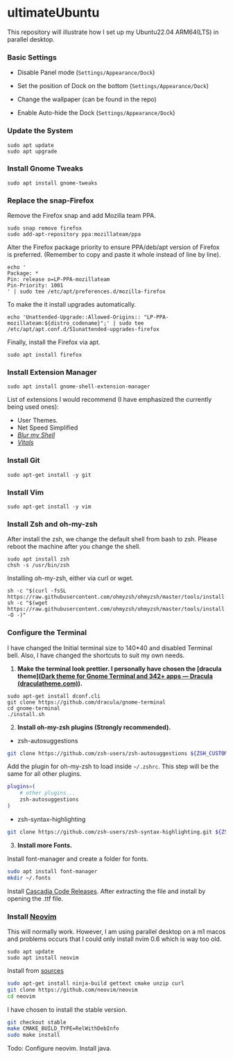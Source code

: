 # ultimateUbuntu

This repository will illustrate how I set up my Ubuntu22.04 ARM64(LTS) in parallel desktop. 

### Basic Settings

- Disable Panel mode (`Settings/Appearance/Dock`)

- Set the position of Dock on the bottom (`Settings/Appearance/Dock`)

- Change the wallpaper (can be found in the repo)
- Enable Auto-hide the Dock (`Settings/Appearance/Dock`)

### Update the System

```shell
sudo apt update
sudo apt upgrade
```
### Install Gnome Tweaks
```shell
sudo apt install gnome-tweaks
```

### Replace the snap-Firefox

Remove the Firefox snap and add Mozilla team PPA. 

```shell
sudo snap remove firefox
sudo add-apt-repository ppa:mozillateam/ppa
```
Alter the Firefox package priority to ensure PPA/deb/apt version of Firefox is preferred. (Remember to copy and paste it whole instead of line by line).

```shell
echo '
Package: *
Pin: release o=LP-PPA-mozillateam
Pin-Priority: 1001
' | sudo tee /etc/apt/preferences.d/mozilla-firefox
```

To make the it install upgrades automatically. 

```shell
echo 'Unattended-Upgrade::Allowed-Origins:: "LP-PPA-mozillateam:${distro_codename}";' | sudo tee /etc/apt/apt.conf.d/51unattended-upgrades-firefox
```

Finally, install the Firefox via apt.

```shell
sudo apt install firefox
```

### Install Extension Manager

```shell
sudo apt install gnome-shell-extension-manager
```

List of extensions I would recommend (I have emphasized the currently being used ones):

- User Themes.
- Net Speed Simplified
- <u>*Blur my Shell*</u>
- <u>*Vitals*</u>

### Install Git

```shell
sudo apt-get install -y git
```

### Install Vim

```shell
sudo apt-get install -y vim
```

### Install Zsh and oh-my-zsh

After install the zsh, we change the default shell from bash to zsh.  Please reboot the machine after you change the shell. 

```shell
sudo apt install zsh
chsh -s /usr/bin/zsh
```

Installing oh-my-zsh, either via curl or wget. 

```shell
sh -c "$(curl -fsSL https://raw.githubusercontent.com/ohmyzsh/ohmyzsh/master/tools/install.sh)"
sh -c "$(wget https://raw.githubusercontent.com/ohmyzsh/ohmyzsh/master/tools/install.sh -O -)"
```

### Configure the Terminal

I have changed the Initial terminal size to 140*40 and disabled Terminal bell. Also, I have changed the shortcuts to suit my own needs. 

1. **Make the terminal look prettier. I personally have chosen the [dracula theme]([Dark theme for Gnome Terminal and 342+ apps — Dracula (draculatheme.com)](https://draculatheme.com/gnome-terminal)).**

```shell
sudo apt-get install dconf.cli
git clone https://github.com/dracula/gnome-terminal
cd gnome-terminal
./install.sh
```

2. **Install oh-my-zsh plugins (Strongly recommended).** 

- zsh-autosuggestions

```sh
git clone https://github.com/zsh-users/zsh-autosuggestions ${ZSH_CUSTOM:-~/.oh-my-zsh/custom}/plugins/zsh-autosuggestions
```

Add the plugin for oh-my-zsh to load inside `~/.zshrc`. This step will be the same for all other plugins. 

```sh
plugins=( 
    # other plugins...
    zsh-autosuggestions
)
```

- zsh-syntax-highlighting

```sh
git clone https://github.com/zsh-users/zsh-syntax-highlighting.git ${ZSH_CUSTOM:-~/.oh-my-zsh/custom}/plugins/zsh-syntax-highlighting
```

3. **Install more Fonts.** 

Install font-manager and create a folder for fonts.

```sh
sudo apt install font-manager
mkdir ~/.fonts
```

Install [Cascadia Code Releases](https://github.com/microsoft/cascadia-code/releases). After extracting the file and install by opening the .ttf file. 

### Install [Neovim](https://github.com/neovim/neovim)

This will normally work. However, I am using parallel desktop on a m1 macos and problems occurs that I could only install nvim 0.6 which is way too old. 

```shell
sudo apt update
sudo apt install neovim
```

Install from [sources](https://github.com/neovim/neovim/wiki/Building-Neovim)

```sh
sudo apt-get install ninja-build gettext cmake unzip curl
git clone https://github.com/neovim/neovim
cd neovim
```

I have chosen to install the stable version.

```sh
git checkout stable
make CMAKE_BUILD_TYPE=RelWithDebInfo
sudo make install
```

Todo: Configure neovim. Install java. 
